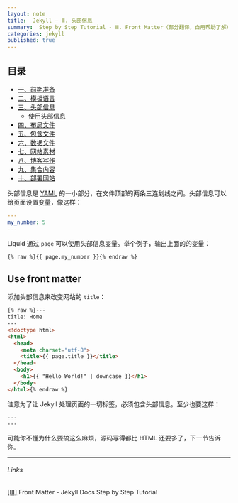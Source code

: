 ```yaml
---
layout: note
title:  Jekyll — Ⅲ. 头部信息
summary:  Step by Step Tutorial - Ⅲ. Front Matter（部分翻译，自用帮助了解）
categories: jekyll
published: true
---
```


## 目录

- [一、前期准备 ](./01st-setup.html)
- [二、模板语言 ](./02nd-Liquid.html)
- [三、头部信息 ](./03th-Front-Matter.html)
  - [使用头部信息](#use-front-matter)
- [四、布局文件 ](./04th-Layouts.html)
- [五、包含文件 ](./05th-Includes.html)
- [六、数据文件 ](./06th-Data-Files.html)
- [七、网站素材 ](./07th-Assets.html)
- [八、博客写作 ](./08th-Blogging.html)
- [九、集合内容 ](./09th-Collections.html)
- [十、部署网站 ](./10th-Deployment.html)

头部信息是 [YAML](http://yaml.org/) 的一小部分，在文件顶部的两条三连划线之间。头部信息可以给页面设置变量，像这样：
```yaml
---
my_number: 5
---
```

Liquid 通过 `page` 可以使用头部信息变量。举个例子，输出上面的的变量：
```html
{% raw %}{{ page.my_number }}{% endraw %}
```

## Use front matter
添加头部信息来改变网站的 `title`：
```html
{% raw %}---
title: Home
---
<!doctype html>
<html>
  <head>
    <meta charset="utf-8">
    <title>{{ page.title }}</title>
  </head>
  <body>
    <h1>{{ "Hello World!" | downcase }}</h1>
  </body>
</html>{% endraw %}
```

注意为了让 Jekyll 处理页面的一切标签，必须包含头部信息。至少也要这样：
```
---
---
```

可能你不懂为什么要搞这么麻烦，源码写得都比 HTML 还要多了，下一节告诉你。

---
###### Links
[[Ⅲ]](https://jekyllrb.com/docs/step-by-step/03-front-matter/) Front Matter -  Jekyll Docs Step by Step Tutorial

